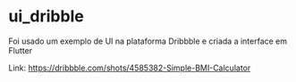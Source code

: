 # ui_dribble
Foi usado um exemplo de UI na plataforma Dribbble e criada a interface em Flutter

Link: https://dribbble.com/shots/4585382-Simple-BMI-Calculator
